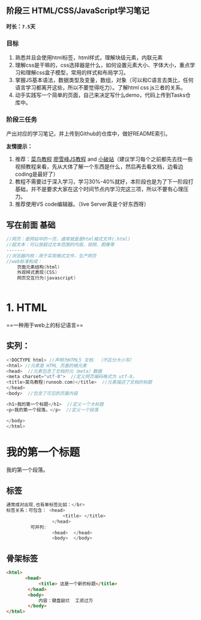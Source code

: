 ## 阶段三  HTML/CSS/JavaScript学习笔记

**时长：`7.5`天**

### 目标

1. 熟悉并且会使用html标签，html样式，理解块级元素，内联元素
2. 理解css是干嘛的，css选择器是什么，如何设置元素大小、字体大小，重点学习和理解css盒子模型，常用的样式和布局学习。
3. 掌握JS基本语法，数据类型及变量，数组，对象（可以和C语言去类比，任何语言学习都离开这些，所以不要觉得吃力）。了解html css js三者的关系。
4. 动手实践写一个简单的页面，自己来决定写什么demo，代码上传到Tasks仓库中。

### 阶段三任务

产出对应的学习笔记，并上传到Github的仓库中，做好README索引。

**友情提示：**

1. 推荐：[菜鸟教程](https://www.runoob.com/)  [廖雪峰JS教程](https://www.liaoxuefeng.com/wiki/1022910821149312/1023442583285984) and [小破站](bilibili.com)（建议学习每个之前都先去找一些视频教程来看，先从大体了解一个东西是什么，然后再去看文档，边看边coding是最好了）
2. 教程不需要过于深入学习，学习30%-40%就好，本阶段也是为了下一阶段打基础，并不是要求大家在这个时间节点内学习完这三项，所以不要有心理压力。
3. 推荐使用VS code编辑器。（live Server真是个好东西呀）

## 写在前面 基础

```c
//网页：是网站中的一页，通常就是是html格式文件(.html)
//超文本：可以放超过文本范围的内容，视频、图像等
-------
//浏览器内核：用于实现格式文件，生产网页
//web标准构成：
    页面元素结构(html)
    外观样式表现(CSS)
    网页交互行为(javascript)
    
```



# 1. HTML

 ==一种用于web上的标记语言==

## 实列：

``` c
<!DOCTYPE html> //声明为HTML5 文档  （不区分大小写）
<html> //元素是 HTML 页面的根元素
<head>  //元素包含了文档的元（meta）数据
<meta charset="utf-8">  //定义网页编码格式为 utf-8。
<title>菜鸟教程(runoob.com)</title>  //元素描述了文档的标题
</head>
<body>  //包含了可见的页面内容

<h1>我的第一个标题</h1>  //定义一个大标题
<p>我的第一个段落。</p>  //定义一个段落

</body>
</html>
```

<!DOCTYPE html>
<html>
<head>
<meta charset="utf-8">
<title>菜鸟教程(runoob.com)</title>
</head>
<body>

<h1>我的第一个标题</h1>
<p>我的第一个段落。</p>

</body>
</html>

## 标签

```c
通常成对出现,也有单标签比如：</br>
标签关系：可包含： <head>
                     <title> </title>
                 </head>
         可并列:  
                 <head>  </head>
                 <body>  </body>
```

## 骨架标签

```html
<html>       
       <head>
            <title> 这是一个新的标题</title>
        </head>
        <body>
            内容：键盘敲烂  工资过万
        </body>
</html>
```
